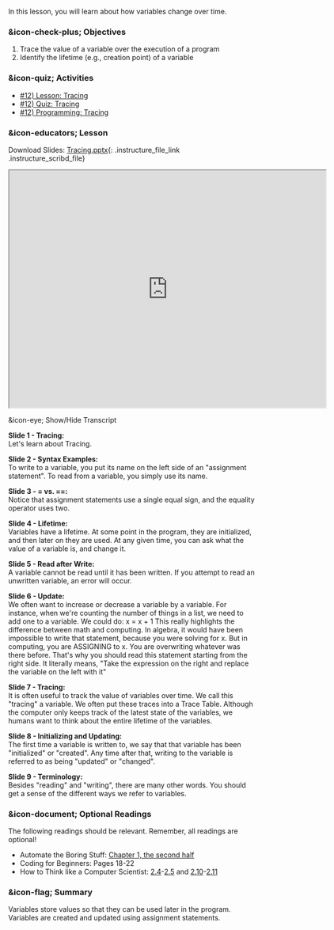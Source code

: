 In this lesson, you will learn about how variables change over time.

###  &icon-check-plus; Objectives

  1. Trace the value of a variable over the execution of a program
  2. Identify the lifetime (e.g., creation point) of a variable

###  &icon-quiz; Activities

  * [#12) Lesson: Tracing](#video)
  * [#12) Quiz: Tracing](https://vt.instructure.com/courses/66476/assignments/356645)
  * [#12) Programming: Tracing](https://vt.instructure.com/courses/66476/assignments/356659)

###  &icon-educators; Lesson

Download Slides:
[Tracing.pptx](https://vt.instructure.com/courses/66476/files/5919845/download?verifier=JDGVHISTjCRaCKZxpOuM9weAExV0URW8sM6EpJjM&wrap=1
"Tracing.pptx" ){: .instructure_file_link .instructure_scribd_file}

<iframe height="150" width="300" style="width: 640px; height: 480px;"
webkitallowfullscreen="webkitallowfullscreen" title="Tracing"
mozallowfullscreen="mozallowfullscreen"
src="https://www.youtube.com/embed/0zYWaU6JJQ0?feature=oembed&rel=0"
allowfullscreen="allowfullscreen"></iframe>

&icon-eye; Show/Hide Transcript

**Slide 1 - Tracing:**  
Let's learn about Tracing.

**Slide 2 - Syntax Examples:**  
To write to a variable, you put its name on the left side of an "assignment
statement". To read from a variable, you simply use its name.

**Slide 3 - = vs. ==:**  
Notice that assignment statements use a single equal sign, and the equality
operator uses two.

**Slide 4 - Lifetime:**  
Variables have a lifetime. At some point in the program, they are initialized,
and then later on they are used. At any given time, you can ask what the value
of a variable is, and change it.

**Slide 5 - Read after Write:**  
A variable cannot be read until it has been written. If you attempt to read an
unwritten variable, an error will occur.

**Slide 6 - Update:**  
We often want to increase or decrease a variable by a variable. For instance,
when we're counting the number of things in a list, we need to add one to a
variable. We could do: x = x + 1 This really highlights the difference between
math and computing. In algebra, it would have been impossible to write that
statement, because you were solving for x. But in computing, you are ASSIGNING
to x. You are overwriting whatever was there before. That's why you should
read this statement starting from the right side. It literally means, "Take
the expression on the right and replace the variable on the left with it"

**Slide 7 - Tracing:**  
It is often useful to track the value of variables over time. We call this
"tracing" a variable. We often put these traces into a Trace Table. Although
the computer only keeps track of the latest state of the variables, we humans
want to think about the entire lifetime of the variables.

**Slide 8 - Initializing and Updating:**  
The first time a variable is written to, we say that that variable has been
"initialized" or "created". Any time after that, writing to the variable is
referred to as being "updated" or "changed".

**Slide 9 - Terminology:**  
Besides "reading" and "writing", there are many other words. You should get a
sense of the different ways we refer to variables.

###  &icon-document; Optional Readings

The following readings should be relevant. Remember, all readings are
optional!

  * Automate the Boring Stuff: [Chapter 1, the second half](https://automatetheboringstuff.com/chapter1/)
  * Coding for Beginners: Pages 18-22
  * How to Think like a Computer Scientist: [2.4](http://interactivepython.org/runestone/static/thinkcspy/SimplePythonData/Variables.html)-[2.5](http://interactivepython.org/runestone/static/thinkcspy/SimplePythonData/VariableNamesandKeywords.html) and [2.10](http://interactivepython.org/runestone/static/thinkcspy/SimplePythonData/Reassignment.html)-[2.11](http://interactivepython.org/runestone/static/thinkcspy/SimplePythonData/UpdatingVariables.html)

###  &icon-flag; Summary

Variables store values so that they can be used later in the program.
Variables are created and updated using assignment statements.